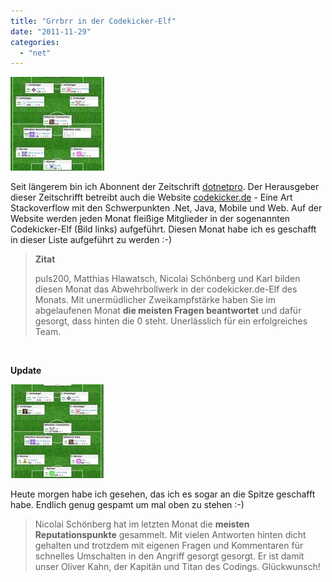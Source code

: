 ```yaml
---
title: "Grrbrr in der Codekicker-Elf"
date: "2011-11-29"
categories: 
  - "net"
---
```


[![](images/codekicker-150x150.jpg "codekicker")](http://blog.grrbrr.de/wp-content/uploads/2011/11/codekicker.jpg)

Seit längerem bin ich Abonnent der Zeitschrift [dotnetpro](http://www.dotnetpro.de/). Der Herausgeber dieser Zeitschrifft betreibt auch die Website [codekicker.de](http://codekicker.de) - Eine Art Stackoverflow mit den Schwerpunkten .Net, Java, Mobile und Web. Auf der Website werden jeden Monat fleißige Mitglieder in der sogenannten Codekicker-Elf (Bild links) aufgeführt. Diesen Monat habe ich es geschafft in dieser Liste aufgeführt zu werden :-)

> **Zitat**
> 
> puls200, Matthias Hlawatsch, Nicolai Schönberg und Karl bilden diesen Monat das Abwehrbollwerk in der codekicker.de-Elf des Monats. Mit unermüdlicher Zweikampfstärke haben Sie im abgelaufenen Monat **die meisten Fragen beantwortet** und dafür gesorgt, dass hinten die 0 steht. Unerlässlich für ein erfolgreiches Team.

 

**Update**

[![](images/codekicker1-150x150.jpg "codekicker")](http://blog.grrbrr.de/wp-content/uploads/2011/11/codekicker1.jpg)

Heute morgen habe ich gesehen, das ich es sogar an die Spitze geschafft habe. Endlich genug gespamt um mal oben zu stehen :-)

> Nicolai Schönberg hat im letzten Monat die **meisten Reputationspunkte** gesammelt. Mit vielen Antworten hinten dicht gehalten und trotzdem mit eigenen Fragen und Kommentaren für schnelles Umschalten in den Angriff gesorgt gesorgt. Er ist damit unser Oliver Kahn, der Kapitän und Titan des Codings. Glückwunsch!
